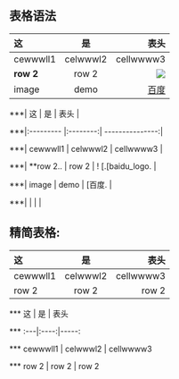 
## 表格语法

| 这        |    是    |            表头 |
|:--------- |:--------:| ---------------:|
| cewwwll1  | celwwwl2 |       cellwwww3 |
| **row 2** |  row 2   | ![][baidu_logo] |
| image     |   demo   |          [百度] |


***| 这        |    是    |            表头 |

***|:--------- |:--------:| ---------------:|

***| cewwwll1  | celwwwl2 |       cellwwww3 |

***| **row 2.. |  row 2   | ! [.[baidu_logo. |

***| image     |   demo   |          [百度. |

***|           |          |                 |

## 精简表格:

 这 | 是 | 表头
:---|:----:|-----:
 cewwwll1 | celwwwl2 | cellwwww3
 row 2 | row 2 | row 2

***    这 | 是 | 表头

***  :---|:----:|-----:

***   cewwwll1 | celwwwl2 | cellwwww3

***   row 2 | row 2 | row 2



<!--- 下面是本文档中用到的链接  -->
[baidu_logo]: https://ss0.bdstatic.com/5aV1bjqh_Q23odCf/static/superman/img/logo/logo_white.png

[百度]: http://www.baidu.com
